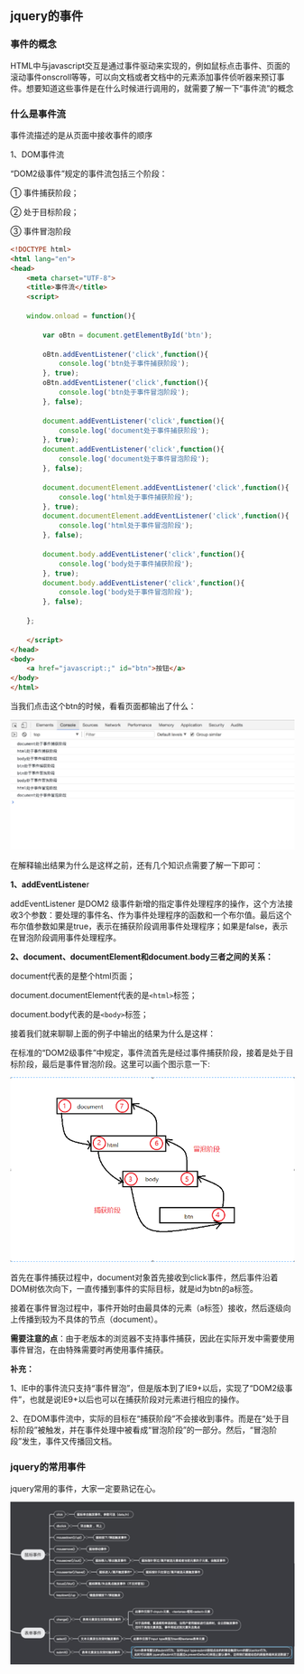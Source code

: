 ## jquery的事件

### 事件的概念

HTML中与javascript交互是通过事件驱动来实现的，例如鼠标点击事件、页面的滚动事件onscroll等等，可以向文档或者文档中的元素添加事件侦听器来预订事件。想要知道这些事件是在什么时候进行调用的，就需要了解一下“事件流”的概念

### 什么是事件流

事件流描述的是从页面中接收事件的顺序

1、DOM事件流

“DOM2级事件”规定的事件流包括三个阶段：

① 事件捕获阶段；

② 处于目标阶段；

③ 事件冒泡阶段

```html
<!DOCTYPE html>
<html lang="en">
<head>
    <meta charset="UTF-8">
    <title>事件流</title>
    <script>

    window.onload = function(){

        var oBtn = document.getElementById('btn');

        oBtn.addEventListener('click',function(){
            console.log('btn处于事件捕获阶段');
        }, true);
        oBtn.addEventListener('click',function(){
            console.log('btn处于事件冒泡阶段');
        }, false);

        document.addEventListener('click',function(){
            console.log('document处于事件捕获阶段');
        }, true);
        document.addEventListener('click',function(){
            console.log('document处于事件冒泡阶段');
        }, false);

        document.documentElement.addEventListener('click',function(){
            console.log('html处于事件捕获阶段');
        }, true);
        document.documentElement.addEventListener('click',function(){
            console.log('html处于事件冒泡阶段');
        }, false);

        document.body.addEventListener('click',function(){
            console.log('body处于事件捕获阶段');
        }, true);
        document.body.addEventListener('click',function(){
            console.log('body处于事件冒泡阶段');
        }, false);

    };

    </script>
</head>
<body>
    <a href="javascript:;" id="btn">按钮</a>
</body>
</html>
```

当我们点击这个btn的时候，看看页面都输出了什么：

![](/jquery/事件流.jpg)

在解释输出结果为什么是这样之前，还有几个知识点需要了解一下即可：

**1、addEventListene**r

addEventListener 是DOM2 级事件新增的指定事件处理程序的操作，这个方法接收3个参数：要处理的事件名、作为事件处理程序的函数和一个布尔值。最后这个布尔值参数如果是true，表示在捕获阶段调用事件处理程序；如果是false，表示在冒泡阶段调用事件处理程序。

**2、document、documentElement和document.body三者之间的关系：**

document代表的是整个html页面；

document.documentElement代表的是`<html>`标签；

document.body代表的是`<body>`标签；

接着我们就来聊聊上面的例子中输出的结果为什么是这样：

在标准的“DOM2级事件”中规定，事件流首先是经过事件捕获阶段，接着是处于目标阶段，最后是事件冒泡阶段。这里可以画个图示意一下:

![](/jquery/事件流.png)

首先在事件捕获过程中，document对象首先接收到click事件，然后事件沿着DOM树依次向下，一直传播到事件的实际目标，就是id为btn的a标签。

接着在事件冒泡过程中，事件开始时由最具体的元素（a标签）接收，然后逐级向上传播到较为不具体的节点（document）。

**需要注意的点**：由于老版本的浏览器不支持事件捕获，因此在实际开发中需要使用事件冒泡，在由特殊需要时再使用事件捕获。

**补充：**

1、IE中的事件流只支持“事件冒泡”，但是版本到了IE9+以后，实现了“DOM2级事件”，也就是说IE9+以后也可以在捕获阶段对元素进行相应的操作。

2、在DOM事件流中，实际的目标在“捕获阶段”不会接收到事件。而是在“处于目标阶段”被触发，并在事件处理中被看成“冒泡阶段”的一部分。然后，“冒泡阶段”发生，事件又传播回文档。

### jquery的常用事件

jquery常用的事件，大家一定要熟记在心。


![](/jquery/jquery事件.png)



